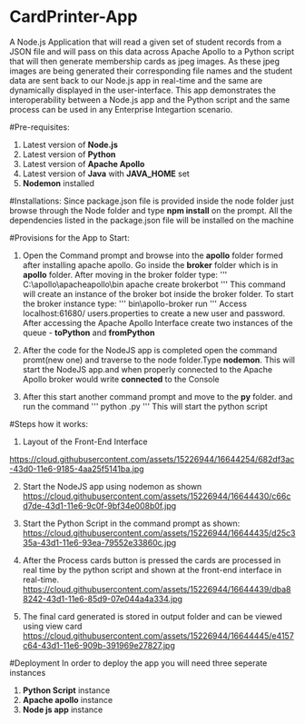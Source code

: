 # CardPrinter-App
A Node.js Application that will read a given set of student records from a JSON file and will pass on this data across Apache  Apollo to a Python script that will then generate membership cards as jpeg images. As these jpeg images are being generated their corresponding file names and the student data are sent back to our Node.js app in real-time and the same are dynamically displayed in the user-interface. This app demonstrates the interoperability between a Node.js app and the Python script and the same process can be used in any Enterprise Integartion scenario.

#Pre-requisites:
1. Latest version of **Node.js**
2. Latest version of **Python**
3. Latest version of **Apache Apollo**
4. Latest version of **Java** with **JAVA_HOME** set
5. **Nodemon** installed

#Installations:
Since package.json file is provided inside the node folder just browse through the Node folder and type **npm install** on the prompt. All the dependencies listed in the package.json file will be installed on the machine

#Provisions for the App to Start:
1. Open the Command prompt and browse into the **apollo** folder formed after installing apache apollo. Go inside the **broker** folder which is in **apollo** folder. After moving in the broker folder type:
'''
    C:\apollo\apacheapollo\bin apache create brokerbot
'''
This command will create an instance of the broker bot inside the broker folder.
To start the broker instance type:
'''
  bin\apollo-broker run
'''
Access localhost:61680/ users.properties to create a new user and password.
After accessing the Apache Apollo Interface create two instances of the queue - **toPython** and **fromPython**

2. After the code for the NodeJS app is completed open the command promt(new one) and traverse to the node folder.Type **nodemon**. This will start the NodeJS app.and when properly connected to the Apache Apollo broker would write **connected** to the Console
3. After this start another command prompt and move to the **py** folder. and run the command
'''
  python <filename>.py
'''
This will start the python script

#Steps how it works:
1. Layout of the Front-End Interface

https://cloud.githubusercontent.com/assets/15226944/16644254/682df3ac-43d0-11e6-9185-4aa25f5141ba.jpg

2. Start the NodeJS app using nodemon as shown
https://cloud.githubusercontent.com/assets/15226944/16644430/c66cd7de-43d1-11e6-9c0f-9bf34e008b0f.jpg

3. Start the Python Script in the command prompt as shown:
https://cloud.githubusercontent.com/assets/15226944/16644435/d25c335a-43d1-11e6-93ea-79552e33860c.jpg

4. After the Process cards button is pressed the cards are processed in real time by the python script and shown at the front-end interface in real-time.
https://cloud.githubusercontent.com/assets/15226944/16644439/dba88242-43d1-11e6-85d9-07e044a4a334.jpg

5. The final card generated is stored in output folder and can be viewed using view card
https://cloud.githubusercontent.com/assets/15226944/16644445/e4157c64-43d1-11e6-909b-391969e27827.jpg

#Deployment
In order to deploy the app you will need three seperate instances
1. **Python Script** instance
2. **Apache apollo** instance
3. **Node js app** instance

